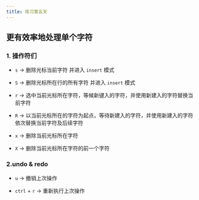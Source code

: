 ```yaml
---
title: 练习第五天
---
```


## 更有效率地处理单个字符

### 1. 操作符们

- `s` → 删除光标当前字符 并进入 `insert` 模式

- `S` → 删除光标所在行的所有字符 并进入 `insert` 模式

- `r` → 选中当前光标所在字符，等候新键入的字符，并使用新建入的字符替换当前字符

- `R` → 以当前光标所在的字符为起点，等待新建入的字符，并使用新建入的字符依次替换当前字符及后续字符

- `x` → 删除当前光标所在字符

- `X` → 删除当前光标所在字符的前一个字符

### 2.undo & redo

- `u` → 撤销上次操作

- `ctrl` + `r` → 重新执行上次操作
